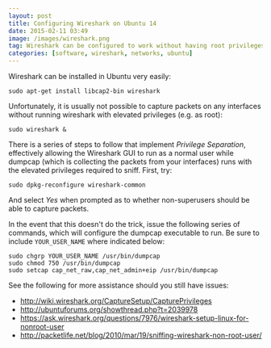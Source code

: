 ```yaml
---
layout: post
title: Configuring Wireshark on Ubuntu 14
date: 2015-02-11 03:49
image: /images/wireshark.png
tag: Wireshark can be configured to work without having root privileges
categories: [software, wireshark, networks, ubuntu]
---
```


Wireshark can be installed in Ubuntu very easily:

	sudo apt-get install libcap2-bin wireshark

Unfortunately, it is usually not possible to capture packets on any interfaces without running wireshark with elevated privileges (e.g. as root):

	sudo wireshark &

There is a series of steps to follow that implement *Privilege Separation*, effectively allowing the Wireshark GUI to run as a normal user while dumpcap (which is collecting the packets from your interfaces) runs with the elevated privileges required to sniff. First, try:

	sudo dpkg-reconfigure wireshark-common

And select *Yes* when prompted as to whether non-superusers should be able to capture packets.

In the event that this doesn't do the trick, issue the following series of commands, which will configure the dumpcap executable to run. Be sure to include `YOUR_USER_NAME` where indicated below:

	sudo chgrp YOUR_USER_NAME /usr/bin/dumpcap
	sudo chmod 750 /usr/bin/dumpcap
	sudo setcap cap_net_raw,cap_net_admin+eip /usr/bin/dumpcap

See the following for more assistance should you still have issues:

* <http://wiki.wireshark.org/CaptureSetup/CapturePrivileges>
* <http://ubuntuforums.org/showthread.php?t=2039978>
* <https://ask.wireshark.org/questions/7976/wireshark-setup-linux-for-nonroot-user>
* <http://packetlife.net/blog/2010/mar/19/sniffing-wireshark-non-root-user/>

